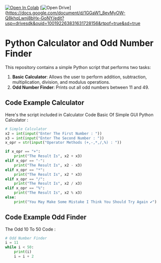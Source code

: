 [![Open In Colab](https://colab.research.google.com/assets/colab-badge.svg)](https://colab.research.google.com/drive/1KtMZofjJ-kAYtrt4axVdzFIxv_ZHvbat)
[![Open Drive](https://colab.research.google.com/assets/colab-badge.svg)](https://docs.google.com/document/d/1GGaW1_8evMyOW-Q8khqLwnj8bHx-GoNY/edit?usp=drivesdk&ouid=100192263831631728156&rtpof=true&sd=true
# Python Calculator and Odd Number Finder

This repository contains a simple Python script that performs two tasks:

1. **Basic Calculator**: Allows the user to perform addition, subtraction, multiplication, division, and modulus operations.
2. **Odd Number Finder**: Prints out all odd numbers between 11 and 49.

## Code Example Calculator 

Here's the script included in Calculator Code Basic Of Simple GUI Python Calculator :

```python
# Simple Calculator
x2 = int(input("Enter The First Number : "))
x3 = int(input("Enter The Second Number : "))
x_opr = str(input("Operator Methods (+,-,*,/,%) : "))

if x_opr == "+":
    print("The Result Is", x2 + x3)
elif x_opr == "-":
    print("The Result Is", x2 - x3)
elif x_opr == "*":
    print("The Result Is", x2 * x3)
elif x_opr == "/":
    print("The Result Is", x2 / x3)
elif x_opr == "%":
    print("The Result Is", x2 % x3)
else:
    print("You May Make Some Mistake I Think You Should Try Again ✔️")
```
## Code Example Odd Finder 
The Odd 10 To 50 Code :
```python
# Odd Number Finder
i = 11
while i < 50:
    print(i)
    i = i + 2
